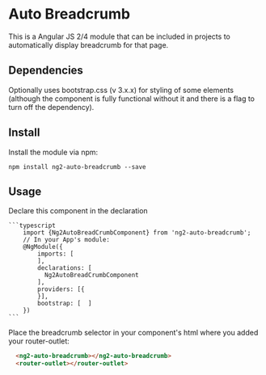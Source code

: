 # Auto Breadcrumb

This is a Angular JS 2/4 module that can be included in projects to automatically display breadcrumb for that page.

## Dependencies
Optionally uses bootstrap.css (v 3.x.x) for styling of some elements (although the component is fully functional without it and there is a flag to turn off the dependency).

## Install
Install the module via npm:

    npm install ng2-auto-breadcrumb --save

## Usage
Declare this component in the declaration

    ```typescript
        import {Ng2AutoBreadCrumbComponent} from 'ng2-auto-breadcrumb';
        // In your App's module:
        @NgModule({
            imports: [
            ],
            declarations: [
              Ng2AutoBreadCrumbComponent
            ],
            providers: [{
            }],
            bootstrap: [  ]
        })
    ```


Place the breadcrumb selector in your component's html where you added your router-outlet:

  ```html
    <ng2-auto-breadcrumb></ng2-auto-breadcrumb>
    <router-outlet></router-outlet>
   ```
